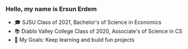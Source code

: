 ### Hello, my name is Ersun Erdem

- 🎓 SJSU Class of 2021, Bachelor's of Science in Economics
- 📚 Diablo Valley College Class of 2020, Associate's of Science in CS
- 🥅 My Goals: Keep learning and build fun projects

<br />
